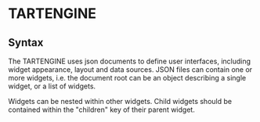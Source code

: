 # TARTENGINE

## Syntax

   The TARTENGINE uses json documents to define user interfaces, including widget appearance, layout and data sources.
JSON files can contain one or more widgets, i.e. the document root can be an object describing a single widget, or a list of widgets.

Widgets can be nested within other widgets. Child widgets should be contained within the "children" key of their parent widget.